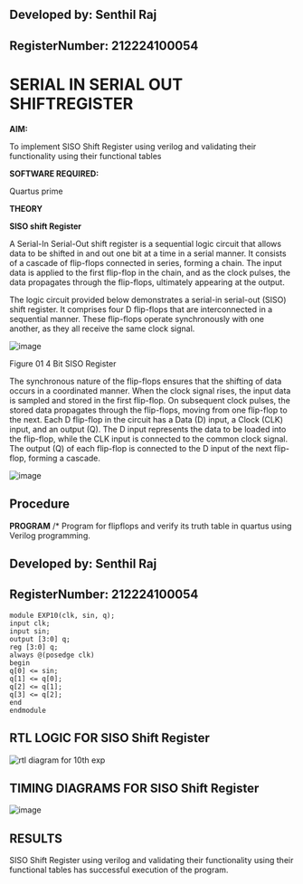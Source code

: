 ## Developed by: Senthil Raj
## RegisterNumber: 212224100054

# SERIAL IN SERIAL OUT SHIFTREGISTER

**AIM:**

To implement  SISO Shift Register using verilog and validating their functionality using their functional tables

**SOFTWARE REQUIRED:**

Quartus prime

**THEORY**

**SISO shift Register**

A Serial-In Serial-Out shift register is a sequential logic circuit that allows data to be shifted in and out one bit at a time in a serial manner. It consists of a cascade of flip-flops connected in series, forming a chain. The input data is applied to the first flip-flop in the chain, and as the clock pulses, the data propagates through the flip-flops, ultimately appearing at the output.

The logic circuit provided below demonstrates a serial-in serial-out (SISO) shift register. It comprises four D flip-flops that are interconnected in a sequential manner. These flip-flops operate synchronously with one another, as they all receive the same clock signal.

![image](https://github.com/naavaneetha/SERIAL-IN-SERIAL-OUT-SHIFTREGISTER/assets/154305477/e81c4072-37f9-46c6-8145-566764b74c3a)

Figure 01 4 Bit SISO Register

The synchronous nature of the flip-flops ensures that the shifting of data occurs in a coordinated manner. When the clock signal rises, the input data is sampled and stored in the first flip-flop. On subsequent clock pulses, the stored data propagates through the flip-flops, moving from one flip-flop to the next.
Each D flip-flop in the circuit has a Data (D) input, a Clock (CLK) input, and an output (Q). The D input represents the data to be loaded into the flip-flop, while the CLK input is connected to the common clock signal. The output (Q) of each flip-flop is connected to the D input of the next flip-flop, forming a cascade.

![image](https://github.com/user-attachments/assets/9d64f500-f710-4402-b0c0-a1fd0e252b72)

## Procedure

**PROGRAM**
/* Program for flipflops and verify its truth table in quartus using Verilog programming.

## Developed by: Senthil Raj
## RegisterNumber: 212224100054
```
module EXP10(clk, sin, q);
input clk;
input sin;
output [3:0] q;
reg [3:0] q;
always @(posedge clk)
begin
q[0] <= sin;
q[1] <= q[0];
q[2] <= q[1];
q[3] <= q[2];
end
endmodule
```

## RTL LOGIC FOR SISO Shift Register

![rtl diagram for 10th exp](https://github.com/user-attachments/assets/bd8397b1-bf17-4a36-b3a3-522aeb567b05)

## TIMING DIAGRAMS FOR SISO Shift Register

![image](https://github.com/user-attachments/assets/6b83c211-a511-483d-8c46-6d375f918bf4)

## RESULTS
SISO Shift Register using verilog and validating their functionality using their functional tables has successful execution of the program.
